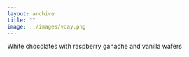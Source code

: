 ```yaml
---
layout: archive
title: ""
image: ../images/vday.png
---
```

 
White chocolates with raspberry ganache and vanilla wafers
